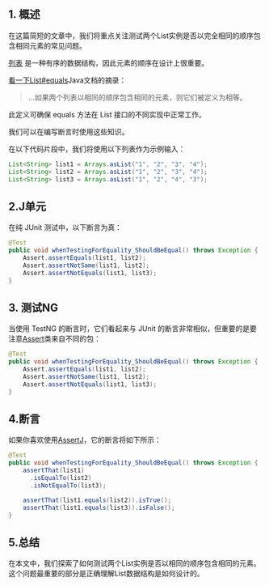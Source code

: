 ## 1. 概述

在这篇简短的文章中，我们将重点关注测试两个List实例是否以完全相同的顺序包含相同元素的常见问题。

[列表](https://docs.oracle.com/en/java/javase/11/docs/api/java.base/java/util/List.html) 是一种有序的数据结构，因此元素的顺序在设计上很重要。

[看一下List#equals](https://docs.oracle.com/en/java/javase/11/docs/api/java.base/java/util/List.html#equals(java.lang.Object))Java文档的摘录：

>   …如果两个列表以相同的顺序包含相同的元素，则它们被定义为相等。

此定义可确保 equals 方法在 List 接口的不同实现中正常工作。

我们可以在编写断言时使用这些知识。

在以下代码片段中，我们将使用以下列表作为示例输入：

```java
List<String> list1 = Arrays.asList("1", "2", "3", "4");
List<String> list2 = Arrays.asList("1", "2", "3", "4");
List<String> list3 = Arrays.asList("1", "2", "4", "3");
```

## 2.J单元

在纯 JUnit 测试中，以下断言为真：

```java
@Test
public void whenTestingForEquality_ShouldBeEqual() throws Exception {
    Assert.assertEquals(list1, list2);
    Assert.assertNotSame(list1, list2);
    Assert.assertNotEquals(list1, list3);
}
```

## 3. 测试NG

当使用 TestNG 的断言时，它们看起来与 JUnit 的断言非常相似，但重要的是要注意[Assert](https://static.javadoc.io/org.testng/testng/6.9.5/org/testng/Assert.html)类来自不同的包：

```java
@Test
public void whenTestingForEquality_ShouldBeEqual() throws Exception {
    Assert.assertEquals(list1, list2);
    Assert.assertNotSame(list1, list2);
    Assert.assertNotEquals(list1, list3);
}
```

## 4.断言

如果你喜欢使用[AssertJ](https://joel-costigliola.github.io/assertj/)，它的断言将如下所示：

```java
@Test
public void whenTestingForEquality_ShouldBeEqual() throws Exception {
    assertThat(list1)
      .isEqualTo(list2)
      .isNotEqualTo(list3);

    assertThat(list1.equals(list2)).isTrue();
    assertThat(list1.equals(list3)).isFalse();
}
```

## 5.总结

在本文中，我们探索了如何测试两个List实例是否以相同的顺序包含相同的元素。这个问题最重要的部分是正确理解List数据结构是如何设计的。